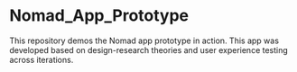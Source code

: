 # Nomad_App_Prototype
This repository demos the Nomad app prototype in action. This app was developed based on design-research theories and user experience testing across iterations. 
